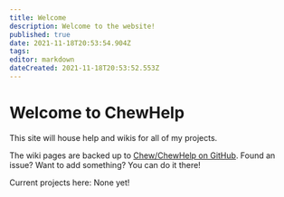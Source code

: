 ```yaml
---
title: Welcome
description: Welcome to the website!
published: true
date: 2021-11-18T20:53:54.904Z
tags: 
editor: markdown
dateCreated: 2021-11-18T20:53:52.553Z
---
```


# Welcome to ChewHelp

This site will house help and wikis for all of my projects.

The wiki pages are backed up to [Chew/ChewHelp on GitHub](https://github.com/Chew/ChewHelp). Found an issue? Want to add something? You can do it there!

Current projects here: None yet!
